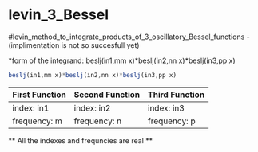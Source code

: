 # levin_3_Bessel

#levin_method_to_integrate_products_of_3_oscillatory_Bessel_functions -(implimentation is not so succesfull yet)

*form of the integrand: beslj(in1,mm x)*beslj(in2,nn x)*beslj(in3,pp x)

```javascript
beslj(in1,mm x)*beslj(in2,nn x)*beslj(in3,pp x)
```
First Function | Second Function | Third Function
------------ | ------------- | --------------
index: in1 | index: in2 | index: in3
frequency: m |frequency: n | frequency: p

** All the indexes and frequncies are real **
